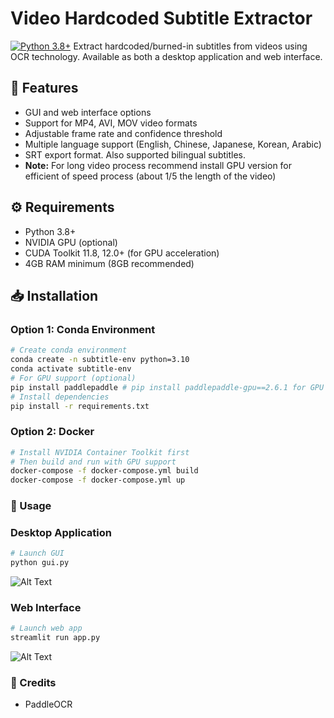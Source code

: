 # Video Hardcoded Subtitle Extractor

[![Python 3.8+](https://img.shields.io/badge/python-3.8+-blue.svg)](https://www.python.org/downloads/)
Extract hardcoded/burned-in subtitles from videos using OCR technology. Available as both a desktop application and web interface.

## 🎯 Features
- GUI and web interface options
- Support for MP4, AVI, MOV video formats
- Adjustable frame rate and confidence threshold
- Multiple language support (English, Chinese, Japanese, Korean, Arabic)
- SRT export format. Also supported bilingual subtitles.
- **Note:** For long video process recommend install GPU version for efficient of speed process (about 1/5 the length of the video)


## ⚙️ Requirements
- Python 3.8+
- NVIDIA GPU (optional)
- CUDA Toolkit 11.8, 12.0+ (for GPU acceleration)
- 4GB RAM minimum (8GB recommended)

## 📥 Installation

### Option 1: Conda Environment 

```bash
# Create conda environment
conda create -n subtitle-env python=3.10
conda activate subtitle-env
# For GPU support (optional)
pip install paddlepaddle # pip install paddlepaddle-gpu==2.6.1 for GPU version
# Install dependencies
pip install -r requirements.txt
```

### Option 2: Docker
```bash
# Install NVIDIA Container Toolkit first
# Then build and run with GPU support
docker-compose -f docker-compose.yml build
docker-compose -f docker-compose.yml up
```

### 🚀 Usage
### Desktop Application
```bash
# Launch GUI
python gui.py
```
![Alt Text](https://i.giphy.com/media/v1.Y2lkPTc5MGI3NjExcGJ0ejlkbXY2OGxkOXY0azlwZ2ttOHMxbnB4eDVsdDRlbTBmbmk0bCZlcD12MV9pbnRlcm5hbF9naWZfYnlfaWQmY3Q9Zw/Mk4QxIiNl1V2lx9afi/giphy.gif)
### Web Interface
```bash
# Launch web app
streamlit run app.py
```
![Alt Text](https://i.giphy.com/media/v1.Y2lkPTc5MGI3NjExbTk2NWpnbXI5MWV6ZzVoYmIwODZpdzNtZnVybHF1N2JrempybjY1dCZlcD12MV9pbnRlcm5hbF9naWZfYnlfaWQmY3Q9Zw/3Y1bedk8LoZkPi18OK/giphy.gif)
### 🤝 Credits
- PaddleOCR
